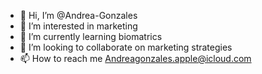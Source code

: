 - 👋 Hi, I’m @Andrea-Gonzales
- 👀 I’m interested in marketing 
- 🌱 I’m currently learning biomatrics 
- 💞️ I’m looking to collaborate on marketing strategies 
- 📫 How to reach me Andreagonzales.apple@icloud.com

<!---
Andrea-Gonzales/Andrea-Gonzales is a ✨ special ✨ repository because its `README.md` (this file) appears on your GitHub profile.
You can click the Preview link to take a look at your changes.
--->
